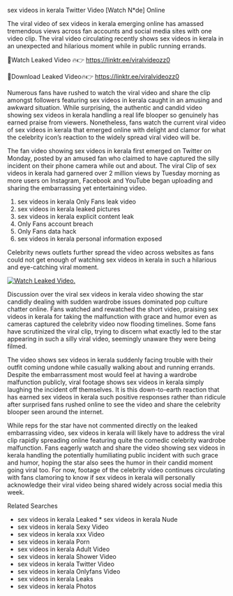 ﻿sex videos in kerala Twitter Video [Watch N*de] Online

The viral video of ﻿sex videos in kerala emerging online has amassed tremendous views across fan accounts and social media sites with one video clip. The viral video circulating recently shows ﻿sex videos in kerala in an unexpected and hilarious moment while in public running errands. 

🔴Watch Leaked Video 🔥👉  https://linktr.ee/viralvideozz0 

🔴Download Leaked Video🔥👉  https://linktr.ee/viralvideozz0 

Numerous fans have rushed to watch the viral video and share the clip amongst followers featuring ﻿sex videos in kerala caught in an amusing and awkward situation. While surprising, the authentic and candid video showing ﻿sex videos in kerala handling a real life blooper so genuinely has earned praise from viewers. Nonetheless, fans watch the current viral video of ﻿sex videos in kerala that emerged online with delight and clamor for what the celebrity icon’s reaction to the widely spread viral video will be.

The fan video showing ﻿sex videos in kerala first emerged on Twitter on Monday, posted by an amused fan who claimed to have captured the silly incident on their phone camera while out and about. The viral Clip of ﻿sex videos in kerala had garnered over 2 million views by Tuesday morning as more users on Instagram, Facebook and YouTube began uploading and sharing the embarrassing yet entertaining video. 

1. ﻿sex videos in kerala Only Fans leak video
2. ﻿sex videos in kerala leaked pictures
3. ﻿sex videos in kerala explicit content leak
4. Only Fans account breach
5. Only Fans data hack
6. ﻿sex videos in kerala personal information exposed

Celebrity news outlets further spread the video across websites as fans could not get enough of watching ﻿sex videos in kerala in such a hilarious and eye-catching viral moment. 

[![Watch Leaked Video.](https://miro.medium.com/v2/resize:fit:828/format:webp/1*cilzJN44JGOrTw9NJCrNHA.gif "Watch Leaked Video")](https://linktr.ee/viralvideozz0)

Discussion over the viral ﻿sex videos in kerala video showing the star candidly dealing with sudden wardrobe issues dominated pop culture chatter online. Fans watched and rewatched the short video, praising ﻿sex videos in kerala for taking the malfunction with grace and humor even as cameras captured the celebrity video now flooding timelines. Some fans have scrutinized the viral clip, trying to discern what exactly led to the star appearing in such a silly viral video, seemingly unaware they were being filmed.

The video shows ﻿sex videos in kerala suddenly facing trouble with their outfit coming undone while casually walking about and running errands. Despite the embarrassment most would feel at having a wardrobe malfunction publicly, viral footage shows ﻿sex videos in kerala simply laughing the incident off themselves. It is this down-to-earth reaction that has earned ﻿sex videos in kerala such positive responses rather than ridicule after surprised fans rushed online to see the video and share the celebrity blooper seen around the internet.  

While reps for the star have not commented directly on the leaked embarrassing video, ﻿sex videos in kerala will likely have to address the viral clip rapidly spreading online featuring quite the comedic celebrity wardrobe malfunction. Fans eagerly watch and share the video showing ﻿sex videos in kerala handling the potentially humiliating public incident with such grace and humor, hoping the star also sees the humor in their candid moment going viral too. For now, footage of the celebrity video continues circulating with fans clamoring to know if ﻿sex videos in kerala will personally acknowledge their viral video being shared widely across social media this week.

Related Searches
* ﻿sex videos in kerala Leaked
﻿* sex videos in kerala Nude
* ﻿sex videos in kerala Sexy Video
* ﻿sex videos in kerala xxx Video
* ﻿sex videos in kerala Porn
* ﻿sex videos in kerala Adult Video
* ﻿sex videos in kerala Shower Video
* ﻿sex videos in kerala Twitter Video
* ﻿sex videos in kerala Onlyfans Video
* ﻿sex videos in kerala Leaks
* ﻿sex videos in kerala Photos